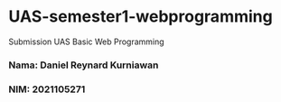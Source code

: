 # UAS-semester1-webprogramming
Submission UAS Basic Web Programming

### Nama: Daniel Reynard Kurniawan
### NIM: 2021105271
